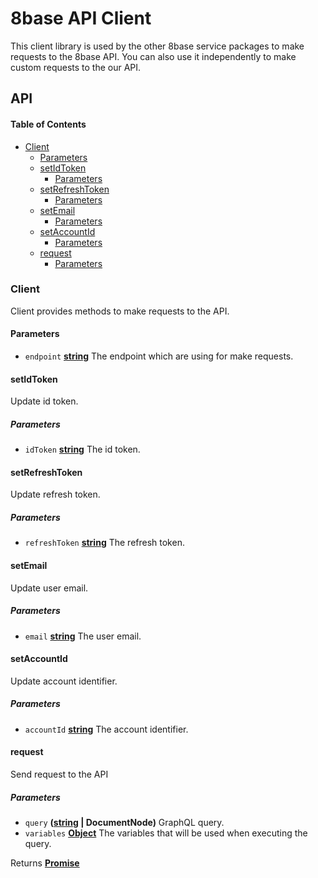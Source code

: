 # 8base API Client

This client library is used by the other 8base service packages to make requests to the 8base API. You can also use it independently to make custom requests to the our API.

## API

<!-- Generated by documentation.js. Update this documentation by updating the source code. -->

#### Table of Contents

-   [Client](#client)
    -   [Parameters](#parameters)
    -   [setIdToken](#setidtoken)
        -   [Parameters](#parameters-1)
    -   [setRefreshToken](#setrefreshtoken)
        -   [Parameters](#parameters-2)
    -   [setEmail](#setemail)
        -   [Parameters](#parameters-3)
    -   [setAccountId](#setaccountid)
        -   [Parameters](#parameters-4)
    -   [request](#request)
        -   [Parameters](#parameters-5)

### Client

Client provides methods to make requests to the API.

#### Parameters

-   `endpoint` **[string](https://developer.mozilla.org/docs/Web/JavaScript/Reference/Global_Objects/String)** The endpoint which are using for make requests.

#### setIdToken

Update id token.

##### Parameters

-   `idToken` **[string](https://developer.mozilla.org/docs/Web/JavaScript/Reference/Global_Objects/String)** The id token.

#### setRefreshToken

Update refresh token.

##### Parameters

-   `refreshToken` **[string](https://developer.mozilla.org/docs/Web/JavaScript/Reference/Global_Objects/String)** The refresh token.

#### setEmail

Update user email.

##### Parameters

-   `email` **[string](https://developer.mozilla.org/docs/Web/JavaScript/Reference/Global_Objects/String)** The user email.

#### setAccountId

Update account identifier.

##### Parameters

-   `accountId` **[string](https://developer.mozilla.org/docs/Web/JavaScript/Reference/Global_Objects/String)** The account identifier.

#### request

Send request to the API

##### Parameters

-   `query` **([string](https://developer.mozilla.org/docs/Web/JavaScript/Reference/Global_Objects/String) | DocumentNode)** GraphQL query.
-   `variables` **[Object](https://developer.mozilla.org/docs/Web/JavaScript/Reference/Global_Objects/Object)** The variables that will be used when executing the query.

Returns **[Promise](https://developer.mozilla.org/docs/Web/JavaScript/Reference/Global_Objects/Promise)** 
